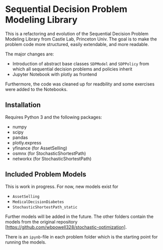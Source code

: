 # Sequential Decision Problem Modeling Library

This is a refactoring and evolution of the Sequential Decision Problem Modeling Library from Castle Lab, Princeton Univ. The goal is to make the problem code more structured, easily extendable, and more readable.

The major changes are:
- Introduction of abstract base classes `SDPModel` and `SDPPolicy` from which all sequential decision problems and policies inherit
- Jupyter Notebook with plotly as frontend

Furthermore, the code was cleaned up for readbility and some exercises were added to the Notebooks. 

## Installation

Requires Python 3 and the following packages:
- numpy
- scipy
- pandas
- plotly.express
- yfinance (for AssetSelling)
- osmnx (for StochasticShortestPath)
- networkx (for StochasticShortestPath)

## Included Problem Models

This is work in progress. For now, new models exist for 
- `AssetSelling`
- `MedicalDecisionDiabetes`
- `StochasticShortestPath_static`

Further models will be added in the future. The other folders contain the models from the original repository [https://github.com/wbpowell328/stochastic-optimization].

There is an `ipynb`-file in each problem folder which is the starting point for running the models.
